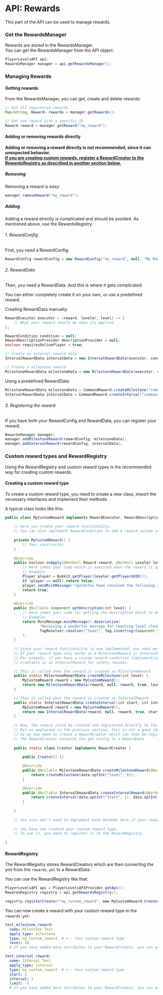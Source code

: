 # API: Rewards
This part of the API can be used to manage rewards.

### Get the RewardsManager
Rewards are stored in the RewardsManager.  
You can get the RewardsManager from the API object:

```java
PlayerLevelsAPI api;
RewardsManager manager = api.getRewardsManager();
```

### Managing Rewards

#### Getting rewards
From the RewardsManager, you can get, create and delete rewards:

```java
// Get all registered rewards
Map<String, Reward> rewards = manager.getRewards();

// Get one reward with a specific ID
Reward reward = manager.getReward("my_reward");
```

#### Adding or removing rewards directly
**Adding or removing a reward directly is not recommended, since it can unexpected behavior.  
[If you are creating custom rewards, register a RewardCreator to the RewardsRegistry as described in another section below.](#custom-reward-types-and-rewardregistry)**

##### Removing
Removing a reward is easy:

```java
manager.removeReward("my_reward");
```

##### Adding
Adding a reward directly is complicated and should be avoided. As mentioned above, use the RewardsRegistry.

###### 1. RewardConfig
First, you need a RewardConfig:
```java
RewardConfig rewardConfig = new RewardConfig("my_reward", null, "My Reward");
```

###### 2. RewardData
Then, you need a RewardData. And this is where it gets complicated.
  
You can either completely create it on your own, or use a predefined reward.
  
Creating RewardData manually:
```java
RewardExecutor executor = (reward, leveler, level) -> {
    // What your reward should do when its applied
};

RewardCondition condition = null;
RewardDescriptionProvider descriptionProvider = null;
boolean requiresOnlinePlayer = true;

// Create an interval reward data
IntervalRewardData intervalData = new IntervalRewardData(executor, condition, descriptionProvider, true, 1, 1, -1);

// Create a milestone reward
MilestoneRewardData milestoneData = new MilestoneRewardData(executor, condition, descriptionProvider, true, 10);
```

Using a predefined RewardData:
```java
MilestoneRewardData milestoneData = CommandReward.createMilestone("command", true, CommandReward.SenderType.CONSOLE, null, 1);
IntervalRewardData intervalData = CommandReward.createInterval("command", true, CommandReward.SenderType.CONSOLE, 1, 1, -1);
```

###### 3. Registering the reward
If you have both your RewardConfig and RewardData, you can register your reward.
```java
RewardsManager manager;
manager.addMilestoneReward(rewardConfig, milestoneData);
manager.addIntervalReward(rewardConfig, intervalData);
```

### Custom reward types and RewardRegistry
Using the RewardRegistry and custom reward types is the recommended way for creating custom rewards.
  
#### Creating a custom reward type
To create a custom reward type, you need to create a new class, import the necessary interfaces and implement their methods.
  
A typical class looks like this:
```java
public class MyCustomReward implements RewardExecutor, RewardDescriptionProvider {
    
    // Here you create your reward functionality.
    // You can also implement RewardCondition to add a reward custom condition.
    
    private MyCustomReward() {
        // Your constructor
    }
    
    @Override
    public boolean onApply(@NotNull Reward reward, @NotNull Leveler leveler, int level) {
        // Here comes your code which is executed when the reward is applied (given) to a player.
        // Example:
        Player player = Bukkit.getPlayer(leveler.getPlayerUUID());
        if (player == null) return false;
        player.sendRichMessage("<gold>You have received the following reward for reaching level " + level + ": " + reward.getName());
        return true;
    }
    
    @Override
    public @Nullable Component getDescription(int level) {
        // Here comes your code for getting the description which is most likely be displayed to the user when receiving the reward.
        // Example:
        return MiniMessage.miniMessage().deserialize(
                "Receiving a wonderful message for reaching level <level>",
                TagResolver.resolver("level", Tag.inserting(Component.text(level)))
        );
    }
    
    // Since your reward functionality is now implemented, you need methods for creating the RewardData.
    // If your reward type only works as a MilestoneReward or IntervalReward, you can remove on of those methods.
    // For example, if you have a custom reward condition (implementing RewardCondition), the reward should not be
    // creatable as an IntervalReward for safety reasons.

    // This is called when the reward is created as MilestoneReward
    public static MilestoneRewardData createMilestone(int level) {
        MyCustomReward reward = new MyCustomReward();
        return new MilestoneRewardData(reward, null, reward, true, level);
    }

    // This is called when the reward is created as IntervalReward
    public static IntervalRewardData createInterval(int start, int interval, int limit) {
        MyCustomReward reward = new MyCustomReward();
        return new IntervalRewardData(reward, null, reward, true, start, interval, limit);
    }
    
    // Now, the reward could be created and registered directly to the RewardManager.
    // But as explained in the previous section, this is not a good idea.
    // So we now need to create a RewardCreator which can then be registered to the RewardRegistry.
    // The RewardCreator converts the yml config to a RewardData.
    
    public static class Creator implements RewardCreator {
        
        public Creator() {}

        @Override
        public @Nullable MilestoneRewardData createMilestoneReward(@NotNull DataStorage data) {
            return createMilestone(data.optInt("level", 0));
        }

        @Override
        public @Nullable IntervalRewardData createIntervalReward(@NotNull DataStorage data) {
            return createInterval(data.optInt("start", 1), data.optInt("interval", 1), data.optInt("limit", -1));
        }
        
    }
    
    // You also don't need to implement both methods here if your reward only supports Milestone or Interval.
    
    // You have now created your custom reward type.
    // To use it, you need to register it to the RewardRegistry.
    
}
```

#### RewardRegistry
The RewardRegistry stores RewardCreators which are then converting the yml from the `rewards.yml` to a RewardData.
  
You can use the RewardRegistry like that:
```java
PlayerLevelsAPI api = PlayerLevelsAPIProvider.getApi();
RewardsRegistry registry = api.getRewardsRegistry();

registry.registerCreator("my_custom_reward", new MyCustomReward.Creator());
```
  
You can now create a reward with your custom reward type in the `rewards.yml`:
```yml
test_milestone_reward:
  name: Milestone Test
  apply_type: milestone
  type: my_custom_reward  # <-- Your custom reward type
  level: 10
  # If you have added more attributes in your RewardCreator, you can add them here.
```

```yml
test_interval_reward:
  name: Interval Test
  apply_type: interval
  type: my_custom_reward  # <-- Your custom reward type
  start: 1
  interval: 1
  limit: -1
  # If you have added more attributes in your RewardCreator, you can add them here.
```
